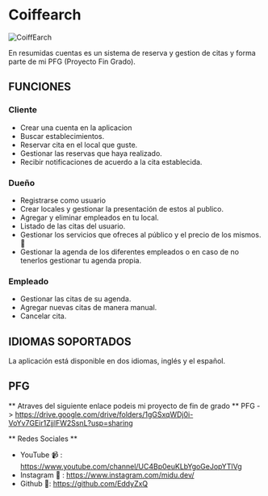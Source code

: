 # Coiffearch
![CoiffEarch](https://user-images.githubusercontent.com/24995646/175404501-5432e2c2-21f4-4f34-8bfb-6f36563f2f7e.png)


En resumidas cuentas es un sistema de reserva y gestion  de citas y forma parte de mi PFG (Proyecto Fin Grado).



## FUNCIONES

### Cliente
- Crear una cuenta en la aplicacion
- Buscar establecimientos.
- Reservar cita en el local que guste.
- Gestionar las reservas que haya realizado.
- Recibir notificaciones de acuerdo a la cita establecida.

### Dueño
- Registrarse como usuario
- Crear locales y gestionar la presentación de estos al publico.
- Agregar y eliminar empleados en tu local.
- Listado de las citas del usuario.
- Gestionar los servicios que ofreces al público y el precio de los mismos. 
- Gestionar la agenda de los diferentes empleados o en caso de no tenerlos gestionar tu agenda propia.

### Empleado
- Gestionar las citas de su agenda. 
- Agregar nuevas citas de manera manual. 
- Cancelar cita.

## IDIOMAS SOPORTADOS
La aplicación está disponible en dos idiomas, inglés y el español.

## PFG

** Atraves del siguiente enlace podeis mi proyecto de fin de grado **
PFG -> https://drive.google.com/drive/folders/1gGSxqWDj0i-VoYv7GEir1ZjjlFW2SsnL?usp=sharing



** Redes Sociales **

* YouTube 📹 : https://www.youtube.com/channel/UC4Bp0euKLbYgoGeJopYTlVg
* Instagram 📸 : https://www.instagram.com/midu.dev/
* Github 🐙: https://github.com/EddyZxQ
